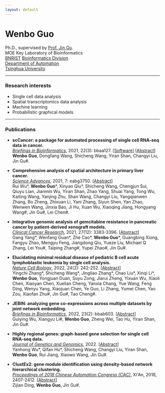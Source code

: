 ```yaml
---
layout: default
---
```


# Wenbo Guo
Ph.D., supervised by [Prof. Jin Gu](http://www.lifeome.net/glab/jgu/).    
MOE Key Laboratory of Bioinformatics   
[BNRIST](http://www.tnlist.org.cn/) [Bioinformatics Division](http://bioinfo.au.tsinghua.edu.cn/)   
[Department of Automation](http://www.tsinghua.edu.cn/publish/au/index.html)   
[Tsinghua University](http://www.tsinghua.edu.cn/)  



-------------------

### Research interests
*  Single cell data analysis
*  Spatial transcriptomics data analysis
*  Machine learning 
*  Probabilistic graphical models

----------------------

###  Publications
* **scCancer: a package for automated processing of single cell RNA-seq data in cancer.**     
  _<u>Briefings in Bioinformatics</u>_,  2021, 22(3): bbaa127. [[Software](http://lifeome.net/software/sccancer/)]  [[Abstract](https://doi.org/10.1093/bib/bbaa127)]   
  **Wenbo Guo**, Dongfang Wang, Shicheng Wang, Yiran Shan, Changyi Liu,  Jin Gu#.

  

* **Comprehensive analysis of spatial architecture in primary liver cancer.**     
  _<u>Science Advances</u>_, 2021, 7: eabg3750. [[Abstract](https://www.science.org/doi/10.1126/sciadv.abg3750)]     
  Rui Wu\*, **Wenbo Guo**\*, Xinyao Qiu\*, Shicheng Wang, Chengjun Sui, Qiuyu Lian, Jianmin Wu, Yiran Shan, Zhao Yang, Shuai Yang, Tong Wu, Kaiting Wang, Yanjing Zhu, Shan Wang, Changyi Liu, Yangqianwen Zhang, Bo Zheng, Zhixuan Li, Yani Zhang, Siyun Shen, Yan Zhao, Wenwen Wang, Jinxia Bao, Ji Hu, Xuan Wu, Xiaoqing Jiang, Hongyang Wang#, Jin Gu#, Lei Chen#.

  

* **Integrative genomic analysis of gemcitabine resistance in pancreatic cancer by patient-derived xenograft models.**     
  _<u>Clinical Cancer Research</u>_, 2021,  27(12): 3383-3396.  [[Abstract](https://clincancerres.aacrjournals.org/content/early/2021/03/04/1078-0432.CCR-19-3975)]    
  Gang Yang\*, Wenfang Guan\*, Zhe Cao\*, **Wenbo Guo**\*, Guangbing Xiong, Fangyu Zhao, Mengyu Feng, Jiangdong Qiu, Yueze Liu, Michael Q Zhang, Lei You#, Taiping Zhang#, Yupei Zhao#, Jin Gu#.

  

* **Elucidating minimal residual disease of pediatric B cell acute lymphoblastic leukemia by single cell analysis.**     
  _<u>Nature Cell Biology</u>_,  2022, 24(2): 242-252.  [[Abstract](https://doi.org/10.1038/s41556-021-00814-7)]    
  Yingchi Zhang\*, Shicheng Wang\*, Jingliao Zhang\*, Chao Liu\*, Xinqi Li\*, **Wenbo Guo**, Yongjuan Duan, Suyu Zong, Jiarui Zheng, Yixuan Wu, Xiaoli Chen, Xiaoyan Chen, Xuelian Cheng, Yanxia Chang, Yue Wang, Feng Ding, Wenyu Yang, Xiaojuan Chen, Ye Guo, Li Zhang, Yumei Chen, Yao Zou, Xiaofan Zhu#, Jin Gu#, Tao Cheng#.
  
  
  
* **JEBIN: analyzing gene co-expressions across multiple datasets by joint network embedding.**    
  _<u>Briefings in Bioinformatics</u>_, 2022, 23(2): bbab603. [[Abstract](https://doi.org/10.1093/bib/bbab603)]     
  Guiying Wu, Xiangyu Li#, **Wenbo Guo**, Zheng Wei, Tao Hu, Yiran Shan, Jin Gu#.
  
  
  
* **Highly regional genes: graph-based gene selection for single cell RNA-seq data.**    
  _<u>Journal of Genetics and Genomics</u>_, 2022. [[Abstract](https://doi.org/10.1016/j.jgg.2022.01.004)]     
  Yanhong Wu\*, Qifan Hu\*, Shicheng Wang, Changyi Liu, Yiran Shan, **Wenbo Guo**, Rui Jiang, Xiaowo Wang, Jin Gu#.
  

*  **ClustEx2: gene module identification using density-based network hierarchical clustering.**   
  _<u>Proceedings of 2018 Chinese Automation Congress (CAC)</u>_, Xi'An, 2018, 2407-2412. [[Abstract](https://doi.org/10.1109/CAC.2018.8623442)]      
  Zijian Ding, **Wenbo Guo**,  Jin Gu#.
